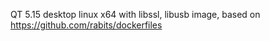 QT 5.15 desktop linux x64 with libssl, libusb image, based on https://github.com/rabits/dockerfiles
